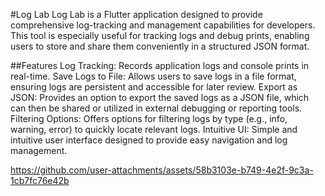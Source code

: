 #Log Lab
Log Lab is a Flutter application designed to provide comprehensive log-tracking and management capabilities for developers.
This tool is especially useful for tracking logs and debug prints, enabling users to store and share them conveniently in a structured JSON format.

##Features
Log Tracking: Records application logs and console prints in real-time.
Save Logs to File: Allows users to save logs in a file format, ensuring logs are persistent and accessible for later review.
Export as JSON: Provides an option to export the saved logs as a JSON file, which can then be shared or utilized in external debugging or reporting tools.
Filtering Options: Offers options for filtering logs by type (e.g., info, warning, error) to quickly locate relevant logs.
Intuitive UI: Simple and intuitive user interface designed to provide easy navigation and log management.

https://github.com/user-attachments/assets/58b3103e-b749-4e2f-9c3a-1cb7fc76e42b

